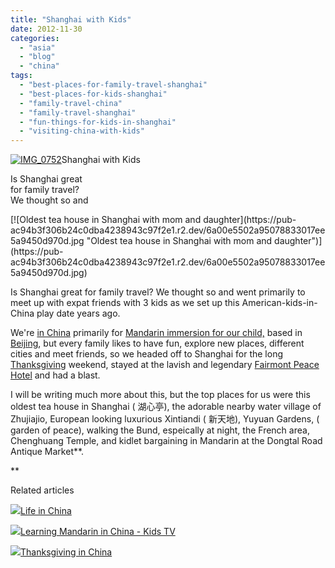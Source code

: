 ```yaml
---
title: "Shanghai with Kids"
date: 2012-11-30
categories: 
  - "asia"
  - "blog"
  - "china"
tags: 
  - "best-places-for-family-travel-shanghai"
  - "best-places-for-kids-shanghai"
  - "family-travel-china"
  - "family-travel-shanghai"
  - "fun-things-for-kids-in-shanghai"
  - "visiting-china-with-kids"
---
```


[![IMG_0752](https://pub-ac94b3f306b24c0dba4238943c97f2e1.r2.dev/6a00e5502a95078833017d3e34787f970c.jpg "IMG_0752")](https://pub-ac94b3f306b24c0dba4238943c97f2e1.r2.dev/6a00e5502a95078833017d3e34787f970c.jpg)Shanghai with Kids

Is Shanghai great  
for family travel?  
We thought so and

<!--more--> [![Oldest tea house in Shanghai with mom and daughter](https://pub-ac94b3f306b24c0dba4238943c97f2e1.r2.dev/6a00e5502a95078833017ee5a9450d970d.jpg "Oldest tea house in Shanghai with mom and daughter")](https://pub-ac94b3f306b24c0dba4238943c97f2e1.r2.dev/6a00e5502a95078833017ee5a9450d970d.jpg)  
  
Is Shanghai great for family travel? We thought so and went primarily to meet up with expat friends with 3 kids as we set up this American-kids-in-China play date years ago.  
  
We're [in China](http://soultravelers3new.local/2012/11/china-travel-in-the-autumn.html "china travel with kids") primarily for [Mandarin immersion for our child,](http://soultravelers3new.local/2012/11/mandarin-immersion-in-china.html "mandarin immersion for a child in China") based in [Beijing](http://soultravelers3new.local/2012/11/-summer-palace-sunset-in-beijing-china.html "beijing travel "), but every family likes to have fun, explore new places, different cities and meet friends, so we headed off to Shanghai for the long [Thanksgiving](http://soultravelers3new.local/2012/11/thanksgiving-in-china.html "Thanksgiving in China") weekend, stayed at the lavish and legendary [Fairmont Peace Hotel](http://www.fairmont.com/peace-hotel-shanghai/ "fairmont shanghai peace hotel") and had a blast.  
  
I will be writing much more about this, but the top places for us were this oldest tea house in Shanghai ( 湖心亭), the adorable nearby water village of  Zhujiajio, European looking luxurious Xintiandi ( 新天地), Yuyuan Gardens, ( garden of peace), walking the Bund, espeically at night, the French area, Chenghuang Temple, and kidlet bargaining in Mandarin at the Dongtal Road Antique Market**.  
  
  
  
  
  
  
  
  
  
  
  
  
  
  
  
  
  
  
  
**

Related articles

[![](http://i.zemanta.com/127937940_80_80.jpg)](http://soultravelers3new.local/2012/11/life-in-china.html)[Life in China](http://soultravelers3new.local/2012/11/life-in-china.html)

[![](http://i.zemanta.com/127801907_80_80.jpg)](http://soultravelers3new.local/2012/11/learning-mandarin-in-china-kids-tv-.html)[Learning Mandarin in China - Kids TV](http://soultravelers3new.local/2012/11/learning-mandarin-in-china-kids-tv-.html)

[![](http://i.zemanta.com/127435151_80_80.jpg)](http://soultravelers3new.local/2012/11/thanksgiving-in-china.html)[Thanksgiving in China](http://soultravelers3new.local/2012/11/thanksgiving-in-china.html)
